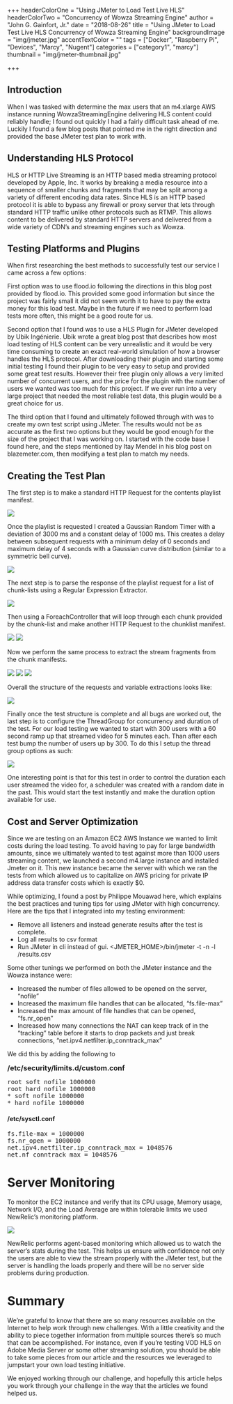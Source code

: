 +++
headerColorOne = "Using JMeter to Load Test Live HLS"
headerColorTwo = "Concurrency of Wowza Streaming Engine"
author = "John G. Gainfort, Jr."
date = "2018-08-26"
title = "Using JMeter to Load Test Live HLS Concurrency of Wowza Streaming Engine"
backgroundImage = "img/jmeter.jpg"
accentTextColor = ""
tags = ["Docker", "Raspberry Pi", "Devices", "Marcy", "Nugent"]
categories = ["category1", "marcy"]
thumbnail = "img/jmeter-thumbnail.jpg"

+++

## Introduction 

When I was tasked with determine the max users that an m4.xlarge AWS instance running WowzaStreamingEngine delivering HLS content could reliably handle; I found out quickly I had a fairly difficult task ahead of me. Luckily I found a few blog posts that pointed me in the right direction and provided the base JMeter test plan to work with.

## Understanding HLS Protocol

HLS or HTTP Live Streaming is an HTTP based media streaming protocol developed by Apple, Inc. It works by breaking a media resource into a sequence of smaller chunks and fragments that may be split among a variety of different encoding data rates. Since HLS is an HTTP based protocol it is able to bypass any firewall or proxy server that lets through standard HTTP traffic unlike other protocols such as RTMP. This allows content to be delivered by standard HTTP servers and delivered from a wide variety of CDN’s and streaming engines such as Wowza.

## Testing Platforms and Plugins

When first researching the best methods to successfully test our service I came across a few options:  

First option was to use flood.io following the directions in this blog post provided by flood.io. This provided some good information but since the project was fairly small it did not seem worth it to have to pay the extra money for this load test. Maybe in the future if we need to perform load tests more often, this might be a good route for us.

Second option that I found was to use a HLS Plugin for JMeter developed by Ubik Ingénierie. Ubik wrote a great blog post that describes how most load testing of HLS content can be very unrealistic and it would be very time consuming to create an exact real-world simulation of how a browser handles the HLS protocol. After downloading their plugin and starting some initial testing I found their plugin to be very easy to setup and provided some great test results. However their free plugin only allows a very limited number of concurrent users, and the price for the plugin with the number of users we wanted was too much for this project. If we ever run into a very large project that needed the most reliable test data, this plugin would be a great choice for us.

The third option that I found and ultimately followed through with was to create my own test script using JMeter. The results would not be as accurate as the first two options but they would be good enough for the size of the project that I was working on. I started with the code base I found here, and the steps mentioned by Itay Mendel in his blog post on blazemeter.com, then modifying a test plan to match my needs.

## Creating the Test Plan

The first step is to make a standard HTTP Request for the contents playlist manifest.

![](/img/blog-content/playlist-request.png)

Once the playlist is requested I created a Gaussian Random Timer with a deviation of 3000 ms and a constant delay of 1000 ms. This creates a delay between subsequent requests with a minimum delay of 0 seconds and maximum delay of 4 seconds with a Gaussian curve distribution (similar to a symmetric bell curve).

![](/img/blog-content/random-timer.png)

The next step is to parse the response of the playlist request for a list of chunk-lists using a Regular Expression Extractor.

![](/img/blog-content/regex-extractor.png)

Then using a ForeachController that will loop through each chunk provided by the chunk-list and make another HTTP Request to the chunklist manifest.

![](http://realeyes.com/wp-content/uploads/chunk_loop.png)
![](/img/blog-content/chunk-request.png)

Now we perform the same process to extract the stream fragments from the chunk manifests.

![](/img/blog-content/streams_extraction.png)
![](/img/blog-content/stream_loop.png)
![](/img/blog-content/stream_request.png)

Overall the structure of the requests and variable extractions looks like:

![](/img/blog-content/structure.png)

Finally once the test structure is complete and all bugs are worked out, the last step is to configure the ThreadGroup for concurrency and duration of the test. For our load testing we wanted to start with 300 users with a 60 second ramp up that streamed video for 5 minutes each. Than after each test bump the number of users up by 300. To do this I setup the thread group options as such:

![](/img/blog-content/thread_group.png)

One interesting point is that for this test in order to control the duration each user streamed the video for, a scheduler was created with a random date in the past. This would start the test  instantly and make the duration option available for use.

## Cost and Server Optimization

Since we are testing on an Amazon EC2 AWS Instance we wanted to limit costs during the load testing. To avoid having to pay for large bandwidth amounts, since we ultimately wanted to test against more than 1000 users streaming content, we launched a second m4.large instance and installed Jmeter on it. This new instance became the server with which we ran the tests from which allowed us to capitalize on AWS pricing for private IP address data transfer costs which is exactly $0.

While optimizing, I found a post by Philippe Mouawad here, which explains the best practices and tuning tips for using JMeter with high concurrency. Here are the tips that I integrated into my testing environment:  

*  Remove all listeners and instead generate results after the test is complete.  
*  Log all results to csv format  
*  Run JMeter in cli instead of gui. <JMETER_HOME>/bin/jmeter -t <Path to Test Plan>  -n -l <path to results>/results.csv  

Some other tunings we performed on both the JMeter instance and the Wowza instance were:  

*  Increased the number of files allowed to be opened on the server, “nofile”  
*  Increased the maximum file handles that can be allocated, “fs.file-max”  
*  Increased the max amount of file handles that can be opened, “fs.nr_open”  
*  Increased how many connections the NAT can keep track of in the “tracking” table before it starts to drop packets and just break connections, “net.ipv4.netfilter.ip_conntrack_max”  


We did this by adding the following to  

<span style="font-weight:bold; font-size:16px;">/etc/security/limits.d/custom.conf</span>
<pre id="crayon-55d20ae6793fd291098330-1" class="crayon-line"><span class="crayon-e">root </span><span class="crayon-e">soft </span><span class="crayon-i">nofile</span> <span class="crayon-cn">1000000
</span><span class="crayon-e">root </span><span class="crayon-e">hard </span><span class="crayon-i">nofile</span> <span class="crayon-cn">1000000
</span><span class="crayon-o">*</span> <span class="crayon-e">soft </span><span class="crayon-i">nofile</span> <span class="crayon-cn">1000000
</span><span class="crayon-o">*</span> <span class="crayon-e">hard </span><span class="crayon-i">nofile</span> <span class="crayon-cn">1000000</span></pre>


#### /etc/sysctl.conf
<pre id="crayon-55d20ae679408461069956-1" class="crayon-line"><span class="crayon-v">fs</span><span class="crayon-sy">.</span><span class="crayon-v">file</span><span class="crayon-o">-</span><span class="crayon-v">max</span> <span class="crayon-o">=</span> <span class="crayon-cn">1000000
</span><span class="crayon-v">fs</span><span class="crayon-sy">.</span><span class="crayon-v">nr_open</span> <span class="crayon-o">=</span> <span class="crayon-cn">1000000</span><span class="crayon-h">&nbsp;&nbsp;&nbsp;&nbsp;&nbsp;&nbsp;
</span><span class="crayon-v">net</span><span class="crayon-sy">.</span><span class="crayon-v">ipv4</span><span class="crayon-sy">.</span><span class="crayon-v">netfilter</span><span class="crayon-sy">.</span><span class="crayon-v">ip_conntrack_max</span> <span class="crayon-o">=</span> <span class="crayon-cn">1048576
</span><span class="crayon-v">net</span><span class="crayon-sy">.</span><span class="crayon-v">nf_conntrack_max</span> <span class="crayon-o">=</span> <span class="crayon-cn">1048576</span></pre>

#  Server Monitoring

To monitor the EC2 instance and verify that its CPU usage, Memory usage, Network I/O, and the Load Average are within tolerable limits we used NewRelic’s monitoring platform.  

![](/img/blog-content/new_relic.png)

NewRelic performs agent-based monitoring which allowed us to watch the server’s stats during the test. This helps us ensure with confidence not only the users are able to view the stream properly with the JMeter test, but the server is handling the loads properly and there will be no server side problems during production.

# Summary 

We’re grateful to know that there are so many resources available on the Internet to help work through new challenges. With a little creativity and the ability to piece together information from multiple sources there’s so much that can be accomplished. For instance, even if you’re testing VOD HLS on Adobe Media Server or some other streaming solution, you should be able to take some pieces from our article and the resources we leveraged to jumpstart your own load testing initiative.

We enjoyed working through our challenge, and hopefully this article helps you work through your challenge in the way that the articles we found helped us.